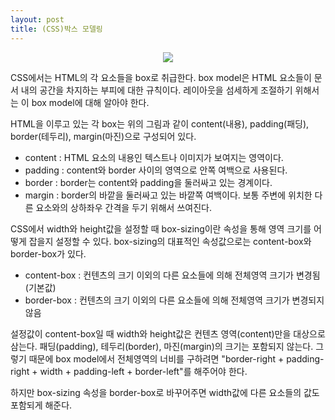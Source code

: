 ```yaml
---
layout: post
title: (CSS)박스 모델링
---
```


<center><img src="https://hyeyeong1011.github.io/img/box.png"></center>

CSS에서는 HTML의 각 요소들을 box로 취급한다. box model은 HTML 요소들이 문서 내의 공간을 차지하는 부피에 대한 규칙이다. 
레이아웃을 섬세하게 조절하기 위해서는 이 box model에 대해 알아야 한다.

HTML을 이루고 있는 각 box는 위의 그림과 같이 content(내용), padding(패딩), border(테두리), margin(마진)으로 구성되어 있다.   





* content : HTML 요소의 내용인 텍스트나 이미지가 보여지는 영역이다.
* padding : content와 border 사이의 영역으로 안쪽 여백으로 사용된다.
* border : border는 content와 padding을 둘러싸고 있는 경계이다.
* margin : border의 바깥을 둘러싸고 있는 바깥쪽 여백이다. 보통 주변에 위치한 다른 요소와의 상하좌우 간격을 두기 위해서 쓰여진다.

CSS에서 width와 height값을 설정할 때 box-sizing이란 속성을 통해 영역 크기를 어떻게 잡을지 설정할 수 있다. box-sizing의 대표적인 속성값으로는 content-box와 border-box가 있다.

* content-box : 컨텐츠의 크기 이외의 다른 요소들에 의해 전체영역 크기가 변경됨(기본값)
* border-box : 컨텐츠의 크기 이외의 다른 요소들에 의해 전체영역 크기가 변경되지 않음

설정값이 content-box일 때 width와 height값은 컨텐츠 영역(content)만을 대상으로 삼는다. 패딩(padding), 테두리(border), 마진(margin)의 크기는 포함되지 않는다.
그렇기 때문에 box model에서 전체영역의 너비를 구하려면 "border-right + padding-right + width + padding-left + border-left"를 해주어야 한다.

하지만 box-sizing 속성을 border-box로 바꾸어주면 width값에 다른 요소들의 값도 포함되게 해준다.



